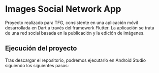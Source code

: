 # Images Social Network App

Proyecto realizado para TFG, consistente en una aplicación móvil desarrollada en Dart a través del framework Flutter. La aplicación se trata de una red social basada en la publicación y la edición de imágenes.

## Ejecución del proyecto

Tras descargar el repositorio, podremos ejecutarlo en Android Studio siguiendo los siguientes pasos:




